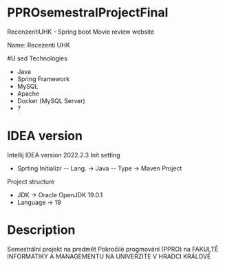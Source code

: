 # PPROsemestralProjectFinal
RecenzentiUHK - Spring boot Movie review website

Name: Recezenti UHK

#U sed Technologies
- Java
- Spring Framework
- MySQL
- Apache
- Docker (MySQL Server)
- ? 

# IDEA version 
Intellij IDEA version 2022.2.3
Init setting
- Sprting Initializr
-- Lang. -> Java 
-- Type -> Maven Project

Project structure
- JDK -> Oracle OpenJDK 19.0.1
- Language -> 19

# Description
Semestrální projekt na predmět Pokročilé progmování (PPRO) na FAKULTĚ INFORMATIKY A MANAGEMENTU NA UNIVERZITE V HRADCI KRÁLOVÉ
